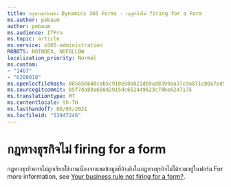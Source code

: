 ```yaml
---
title: กฎทางธุรกิจของ Dynamics 365 Forms - กฎธุรกิจไม่ firing for a Form
ms.author: pebaum
author: pebaum
ms.audience: ITPro
ms.topic: article
ms.service: o365-administration
ROBOTS: NOINDEX, NOFOLLOW
localization_priority: Normal
ms.custom:
- "1467"
- "6200018"
ms.openlocfilehash: 085656b40cab5c918e58a821db9ad8399aa37cda871c00a7ed51411c4b733576
ms.sourcegitcommit: b5f7da89a650d2915dc652449623c78be6247175
ms.translationtype: MT
ms.contentlocale: th-TH
ms.lasthandoff: 08/05/2021
ms.locfileid: "53947246"
---
```

# <a name="business-rule-not-firing-for-a-form"></a>กฎทางธุรกิจไม่ firing for a form

กฎทางธุรกิจอาจไม่ถูกเรียกใช้งานเนื่องจากเขตข้อมูลที่อ้างอิงในกฎทางธุรกิจไม่ได้รวมอยู่ในฟอร์ม For more information, see [Your business rule not firing for a form?](https://docs.microsoft.com/powerapps/maker/model-driven-apps/create-business-rules-recommendations-apply-logic-form#is-your-business-rule-not-firing-for-a-form).
